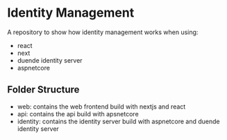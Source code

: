 # Identity Management 

A repository to show how identity management works when using:
* react
* next
* duende identity server
* aspnetcore

## Folder Structure
* web: contains the web frontend build with nextjs and react
* api: contains the api build with apsnetcore
* identity: contains the identity server build with aspnetcore and duende identity server